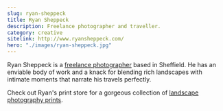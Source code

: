 ```yaml
---
slug: ryan-sheppeck
title: Ryan Sheppeck
description: Freelance photographer and traveller.
category: creative
sitelink: http://www.ryansheppeck.com/
hero: "./images/ryan-sheppeck.jpg"
---
```

<p>Ryan Sheppeck is a <a href="http://www.ryansheppeck.com/">freelance photographer</a> based in Sheffield. He has an enviable body of work and a knack for blending rich landscapes with intimate moments that narrate his travels perfectly.</p>
<p>Check out Ryan's print store for a gorgeous collection of <a href="http://www.ryansheppeck.com/prints">landscape photography prints</a>.</p>
